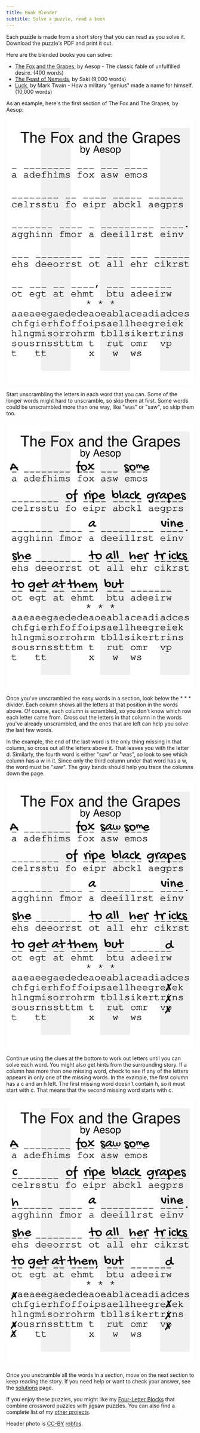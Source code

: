 ```yaml
---
title: Book Blender
subtitle: Solve a puzzle, read a book
---
```

Each puzzle is made from a short story that you can read as you solve it.
Download the puzzle's PDF and print it out.

Here are the blended books you can solve:

* [The Fox and the Grapes], by Aesop - The classic fable of unfulfilled desire.
  (400 words)
* [The Feast of Nemesis], by Saki (9,000 words)
* [Luck], by Mark Twain - How a military "genius" made a name for himself.
  (10,000 words)

As an example, here's the first section of The Fox and The Grapes, by Aesop:

[![fox-start]][fox-start]

Start unscrambling the letters in each word that you can. Some of the longer
words might hard to unscramble, so skip them at first. Some words could be
unscrambled more than one way, like "was" or "saw", so skip them too.

[![fox-easy]][fox-easy]

Once you've unscrambled the easy words in a section, look below the * * *
divider. Each column shows all the letters at that position in the words above.
Of course, each column is scrambled, so you don't know which row each letter
came from. Cross out the letters in that column in the words you've already
unscrambled, and the ones that are left can help you solve the last few words.

In the example, the end of the last word is the only thing missing in that
column, so cross out all the letters above it. That leaves you with the letter
d. Similarly, the fourth word is either "saw" or "was", so look to see which
column has a w in it. Since only the third column under that word has a w, the
word must be "saw". The gray bands should help you trace the columns down the
page.

[![fox-column]][fox-column]

Continue using the clues at the bottom to work out letters until you can solve
each word. You might also get hints from the surrounding story. If a column has
more than one missing word, check to see if any of the letters appears in only
one of the missing words. In the example, the first column has a c and an h
left. The first missing word doesn't contain h, so it must start with c. That
means that the second missing word starts with c.

[![fox-deduction]][fox-deduction]

Once you unscramble all the words in a section, move on the next section to
keep reading the story. If you need help or want to check your answer, see the
[solutions] page.

If you enjoy these puzzles, you might like my [Four-Letter Blocks] that combine
crossword puzzles with jigsaw puzzles. You can also find a complete list of my
[other projects].

[fox-start]: images/fox-start.svg
[fox-easy]: images/fox-easy.svg
[fox-column]: images/fox-column.svg
[fox-deduction]: images/fox-deduction.svg
[The Fox and the Grapes]: fox-and-grapes.pdf
[The Feast of Nemesis]: feast-of-nemesis.pdf
[Luck]: luck.pdf
[solutions]: solutions
[Four-Letter Blocks]: https://donkirkby.github.io/four-letter-blocks/
[other projects]: https://donkirkby.github.io/

Header photo is [CC-BY] [robfos].

[CC-BY]: https://creativecommons.org/licenses/by/2.0/
[robfos]: https://flic.kr/p/dfmtLi